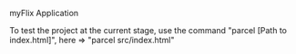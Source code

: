 myFlix Application

To test the project at the current stage, use the command "parcel [Path to index.html]", here => "parcel src/index.html"